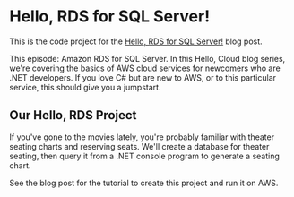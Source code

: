 # Hello, RDS for SQL Server!

This is the code project for the [Hello, RDS for SQL Server!](https://davidpallmann.hashnode.dev/hello-rds-for-sql-server) blog post. 

This episode: Amazon RDS for SQL Server. In this Hello, Cloud blog series, we're covering the basics of AWS cloud services for newcomers who are .NET developers. If you love C# but are new to AWS, or to this particular service, this should give you a jumpstart.

## Our Hello, RDS Project

If you've gone to the movies lately, you're probably familiar with theater seating charts and reserving seats. We'll create a database for theater seating, then query it from a .NET console program to generate a seating chart.

See the blog post for the tutorial to create this project and run it on AWS.

